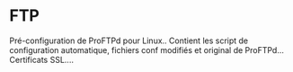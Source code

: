 # FTP
Pré-configuration de ProFTPd pour Linux.. Contient les script de configuration automatique, fichiers conf modifiés et original de ProFTPd... Certificats SSL....
